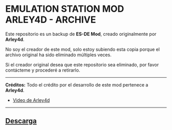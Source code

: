 # EMULATION STATION MOD ARLEY4D - ARCHIVE

Este repositorio es un backup de **ES-DE Mod**, creado originalmente por **Arley4d**.

No soy el creador de este mod, solo estoy subiendo esta copia porque el archivo original ha sido eliminado múltiples veces.

Si el creador original desea que este repositorio sea eliminado, por favor contácteme y procederé a retirarlo.

---

**Créditos:** Todo el crédito por el desarrollo de este mod pertenece a **Arley4d**.
- [Video de Arley4d](https://youtu.be/opv4r4MnqvY?si=h4-si_H1d4CMevtb)
---


## [Descarga](https://github.com/JuaanP/Arley4d-EmulationStation-Mod/releases/tag/DESCARGA)
